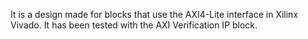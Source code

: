 It is a design made for blocks that use the AXI4-Lite interface in Xilinx Vivado. It has been tested with the AXI Verification IP block.
